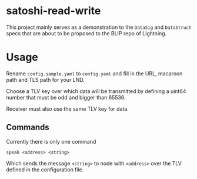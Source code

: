# satoshi-read-write

This project mainly serves as a demonstration to the `DataSig` and `DataStruct` specs that are about to be proposed to the BLIP repo of Lightning.

# Usage

Rename `config.sample.yaml` to `config.yaml` and fill in the URL, macaroon path and TLS path for your LND.

Choose a TLV key over which data will be transmitted by defining a uint64 number that must be odd and bigger than 65536.

Receiver must also use the same TLV key for data.

## Commands

Currently there is only one command

```
speak <address> <string>
```

Which sends the message `<string>` to node with `<address>` over the TLV defined in the configuration file.